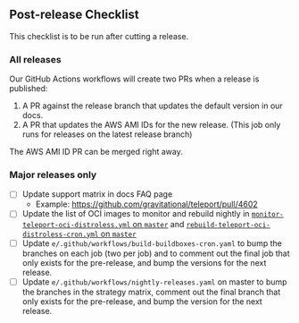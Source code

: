## Post-release Checklist

This checklist is to be run after cutting a release.

### All releases

Our GitHub Actions workflows will create two PRs when a release is published:

1. A PR against the release branch that updates the default version in our docs.
2. A PR that updates the AWS AMI IDs for the new release. (This job only runs
   for releases on the latest release branch)

The AWS AMI ID PR can be merged right away.

### Major releases only

- [ ] Update support matrix in docs FAQ page
  - Example: https://github.com/gravitational/teleport/pull/4602
- [ ] Update the list of OCI images to monitor and rebuild nightly in
  [`monitor-teleport-oci-distroless.yml` on `master`](https://github.com/gravitational/teleport.e/blob/master/.github/workflows/monitor-teleport-oci-distroless.yml) and
  [`rebuild-teleport-oci-distroless-cron.yml` on `master`](https://github.com/gravitational/teleport.e/blob/master/.github/workflows/rebuild-teleport-oci-distroless-cron.yml)
- [ ] Update `e/.github/workflows/build-buildboxes-cron.yaml` to bump the
  branches on each job (two per job) and to comment out the final job that only
  exists for the pre-release, and bump the versions for the next release.
- [ ] Update `e/.github/workflows/nightly-releases.yaml` on master to bump the 
  branches in the strategy matrix, comment out the final branch that only 
  exists for the pre-release, and bump the version for the next release.
